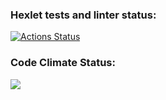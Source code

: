 ### Hexlet tests and linter status:
[![Actions Status](https://github.com/milagrosrojas730/fullstack-javascript-project-138/actions/workflows/hexlet-check.yml/badge.svg)](https://github.com/milagrosrojas730/fullstack-javascript-project-138/actions)
### Code Climate Status:
<a href="[https://codeclimate.com/github/milagrosrojas730/fullstack-javascript-project-138)"> <img src="https://api.codeclimate.com/v1/badges/87da6afca644b8a64572/maintainability" /></a>
